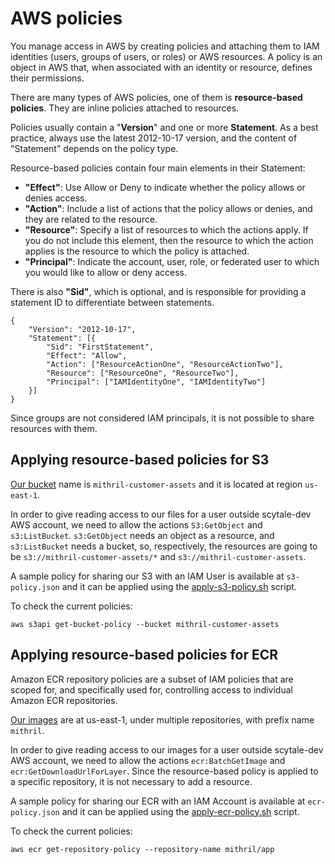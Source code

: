 # AWS policies

You manage access in AWS by creating policies and attaching them to IAM identities (users, groups of users, or roles) or AWS resources. A policy is an object in AWS that, when associated with an identity or resource, defines their permissions. 

There are many types of AWS policies, one of them is **resource-based policies**. They are inline policies attached to resources.

Policies usually contain a "**Version**" and one or more **Statement**. 
As a best practice, always use the latest 2012-10-17 version, and the content of "Statement" depends on the policy type.

Resource-based policies contain four main elements in their Statement:
- **"Effect"**: Use Allow or Deny to indicate whether the policy allows or denies access.
- **"Action"**: Include a list of actions that the policy allows or denies, and they are related to the resource.
- **"Resource"**: Specify a list of resources to which the actions apply. If you do not include this element, then the resource to which the action applies is the resource to which the policy is attached.
- **"Principal"**: Indicate the account, user, role, or federated user to which you would like to allow or deny access.

There is also **"Sid"**, which is optional, and is responsible for providing a statement ID to differentiate between statements.

```
{
    "Version": "2012-10-17",
    "Statement": [{
        "Sid": "FirstStatement",
        "Effect": "Allow",
        "Action": ["ResourceActionOne", "ResourceActionTwo"],
        "Resource": ["ResourceOne", "ResourceTwo"], 
        "Principal": ["IAMIdentityOne", "IAMIdentityTwo"]
    }]
}
```

Since groups are not considered IAM principals, it is not possible to share resources with them.

## Applying resource-based policies for S3

[Our bucket](https://s3.console.aws.amazon.com/s3/buckets/mithril-customer-assets?region=us-east-1&tab=objects) name is `mithril-customer-assets` and it is located at region `us-east-1`.

In order to give reading access to our files for a user outside scytale-dev AWS account, we need to allow the actions `S3:GetObject` and `s3:ListBucket`. `s3:GetObject` needs an object as a resource, and `s3:ListBucket` needs a bucket, so, respectively, the resources are going to be `s3://mithril-customer-assets/*` and `s3://mithril-customer-assets`.

A sample policy for sharing our S3 with an IAM User is available at `s3-policy.json` and it can be applied using the [apply-s3-policy.sh](apply-s3-policy.sh) script.

To check the current policies:
```
aws s3api get-bucket-policy --bucket mithril-customer-assets
```

## Applying resource-based policies for ECR

Amazon ECR repository policies are a subset of IAM policies that are scoped for, and specifically used for, controlling access to individual Amazon ECR repositories.

[Our images](https://console.aws.amazon.com/ecr/repositories?region=us-east-1) are at us-east-1, under multiple repositories, with prefix name `mithril`.

In order to give reading access to our images for a user outside scytale-dev AWS account, we need to allow the actions `ecr:BatchGetImage` and `ecr:GetDownloadUrlForLayer`. Since the resource-based policy is applied to a specific repository, it is not necessary to add a resource.

A sample policy for sharing our ECR with an IAM Account is available at `ecr-policy.json` and it can be applied using the [apply-ecr-policy.sh](apply-ecr-policy.sh) script.

To check the current policies:
```
aws ecr get-repository-policy --repository-name mithril/app
```
